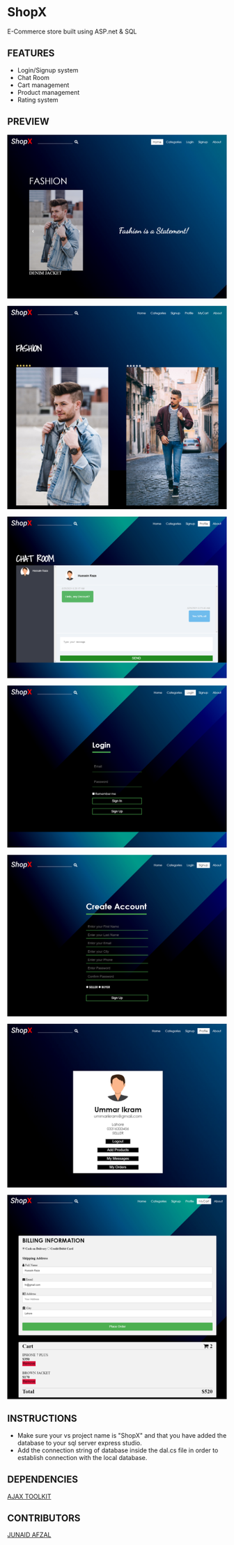 # ShopX

E-Commerce store built using ASP.net &amp; SQL

## FEATURES

* Login/Signup system
* Chat Room
* Cart management
* Product management
* Rating system

## PREVIEW

![Image of Home](https://github.com/ummarikram/ShopX/blob/main/Pictures/Home.png)

![Image of Categories](https://github.com/ummarikram/ShopX/blob/main/Pictures/Categories.png)

![Image of Chat](https://github.com/ummarikram/ShopX/blob/main/Pictures/Chat.png)

![Image of Login](https://github.com/ummarikram/ShopX/blob/main/Pictures/Login.png)

![Image of Signup](https://github.com/ummarikram/ShopX/blob/main/Pictures/Signup.png)

![Image of Profile](https://github.com/ummarikram/ShopX/blob/main/Pictures/Profile.png)

![Image of Cart](https://github.com/ummarikram/ShopX/blob/main/Pictures/Cart.png)

## INSTRUCTIONS

* Make sure your vs project name is "ShopX" and that you have added the database to your sql server express studio.
* Add the connection string of database inside the dal.cs file in order to establish connection with the local database.

## DEPENDENCIES

[AJAX TOOLKIT](https://www.devexpress.com/products/ajax-control-toolkit)

## CONTRIBUTORS

[JUNAID AFZAL](https://github.com/JunaidFASTNu)
